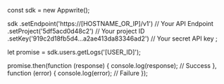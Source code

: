 const sdk = new Appwrite();

sdk
    .setEndpoint('https://[HOSTNAME_OR_IP]/v1') // Your API Endpoint
    .setProject('5df5acd0d48c2') // Your project ID
    .setKey('919c2d18fb5d4...a2ae413da83346ad2') // Your secret API key
;

let promise = sdk.users.getLogs('[USER_ID]');

promise.then(function (response) {
    console.log(response); // Success
}, function (error) {
    console.log(error); // Failure
});